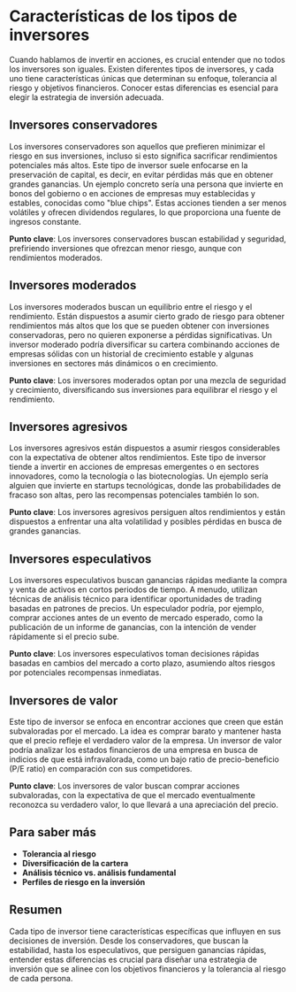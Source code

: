 # Características de los tipos de inversores

Cuando hablamos de invertir en acciones, es crucial entender que no todos los inversores son iguales. Existen diferentes tipos de inversores, y cada uno tiene características únicas que determinan su enfoque, tolerancia al riesgo y objetivos financieros. Conocer estas diferencias es esencial para elegir la estrategia de inversión adecuada.

## Inversores conservadores

Los inversores conservadores son aquellos que prefieren minimizar el riesgo en sus inversiones, incluso si esto significa sacrificar rendimientos potenciales más altos. Este tipo de inversor suele enfocarse en la preservación de capital, es decir, en evitar pérdidas más que en obtener grandes ganancias. Un ejemplo concreto sería una persona que invierte en bonos del gobierno o en acciones de empresas muy establecidas y estables, conocidas como "blue chips". Estas acciones tienden a ser menos volátiles y ofrecen dividendos regulares, lo que proporciona una fuente de ingresos constante.

**Punto clave**: Los inversores conservadores buscan estabilidad y seguridad, prefiriendo inversiones que ofrezcan menor riesgo, aunque con rendimientos moderados.

## Inversores moderados

Los inversores moderados buscan un equilibrio entre el riesgo y el rendimiento. Están dispuestos a asumir cierto grado de riesgo para obtener rendimientos más altos que los que se pueden obtener con inversiones conservadoras, pero no quieren exponerse a pérdidas significativas. Un inversor moderado podría diversificar su cartera combinando acciones de empresas sólidas con un historial de crecimiento estable y algunas inversiones en sectores más dinámicos o en crecimiento.

**Punto clave**: Los inversores moderados optan por una mezcla de seguridad y crecimiento, diversificando sus inversiones para equilibrar el riesgo y el rendimiento.

## Inversores agresivos

Los inversores agresivos están dispuestos a asumir riesgos considerables con la expectativa de obtener altos rendimientos. Este tipo de inversor tiende a invertir en acciones de empresas emergentes o en sectores innovadores, como la tecnología o las biotecnologías. Un ejemplo sería alguien que invierte en startups tecnológicas, donde las probabilidades de fracaso son altas, pero las recompensas potenciales también lo son.

**Punto clave**: Los inversores agresivos persiguen altos rendimientos y están dispuestos a enfrentar una alta volatilidad y posibles pérdidas en busca de grandes ganancias.

## Inversores especulativos

Los inversores especulativos buscan ganancias rápidas mediante la compra y venta de activos en cortos periodos de tiempo. A menudo, utilizan técnicas de análisis técnico para identificar oportunidades de trading basadas en patrones de precios. Un especulador podría, por ejemplo, comprar acciones antes de un evento de mercado esperado, como la publicación de un informe de ganancias, con la intención de vender rápidamente si el precio sube.

**Punto clave**: Los inversores especulativos toman decisiones rápidas basadas en cambios del mercado a corto plazo, asumiendo altos riesgos por potenciales recompensas inmediatas.

## Inversores de valor

Este tipo de inversor se enfoca en encontrar acciones que creen que están subvaloradas por el mercado. La idea es comprar barato y mantener hasta que el precio refleje el verdadero valor de la empresa. Un inversor de valor podría analizar los estados financieros de una empresa en busca de indicios de que está infravalorada, como un bajo ratio de precio-beneficio (P/E ratio) en comparación con sus competidores.

**Punto clave**: Los inversores de valor buscan comprar acciones subvaloradas, con la expectativa de que el mercado eventualmente reconozca su verdadero valor, lo que llevará a una apreciación del precio.

## Para saber más

- **Tolerancia al riesgo**
- **Diversificación de la cartera**
- **Análisis técnico vs. análisis fundamental**
- **Perfiles de riesgo en la inversión**

## Resumen

Cada tipo de inversor tiene características específicas que influyen en sus decisiones de inversión. Desde los conservadores, que buscan la estabilidad, hasta los especulativos, que persiguen ganancias rápidas, entender estas diferencias es crucial para diseñar una estrategia de inversión que se alinee con los objetivos financieros y la tolerancia al riesgo de cada persona.